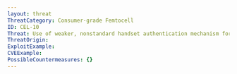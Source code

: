 ```yaml
---
layout: threat
ThreatCategory: Consumer-grade Femtocell
ID: CEL-10
Threat: Use of weaker, nonstandard handset authentication mechanism for consumer-grade femtocells
ThreatOrigin:
ExploitExample:
CVEExample:
PossibleCountermeasures: {}
---
```

